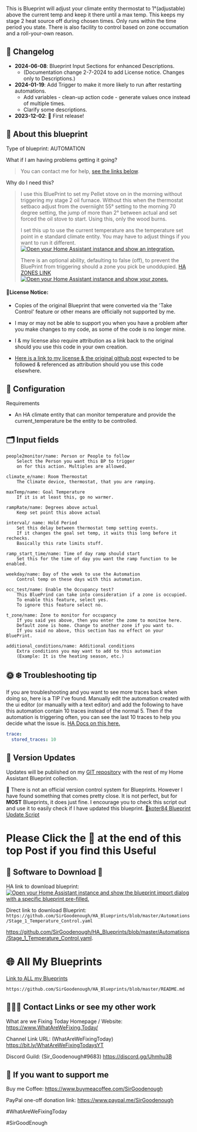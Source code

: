 This is Blueprint will adjust your climate entity thermostat to 1°(adjustable) above the current temp and keep it there until a max temp. This keeps my stage 2 heat source off during chosen times. Only runs within the time period you state. There is also facility to control based on zone occumation and a roll-your-own reason.

## 📑 Changelog

* **2024-06-08**: Blueprint Input Sections for enhanced Descriptions.
  * (Documentation change 2-7-2024 to add License notice. Changes only to Descriptions.)
* **2024-01-19**: Add Trigger to make it more likely to run after restarting automations.
  * Add variables - clean-up action code - generate values once instead of multiple times.
  * Clarify some descriptions.
* **2023-12-02**: 🎉 First release!

<base target="_blank"\>

## 🔮 About this blueprint

Type of blueprint: AUTOMATION

What if I am having problems getting it going?

> You can contact me for help, [see the links below](https://github.com/SirGoodenough/HA_Blueprints/blob/master/Automations/Person_Alert_Blueprint.md#contacts).

Why do I need this?

> I use this BluePrint to set my Pellet stove on in the morning without triggering my stage 2 oil furnace. Without this when the thermostat setbaco adjust from the overniight 55° setting to the morning 70 degree setting, the jump of more than 2° between actual and set forced the oil stove to start.  Using this, only the wood burns.
>
> I set this up to use the current temperature ans the temperature set point in e standard climate entity. You may have to adjust things if you want to run it different.
>[![Open your Home Assistant instance and show an integration.](https://my.home-assistant.io/badges/integration.svg)](https://my.home-assistant.io/redirect/integration/?domain=climate)
>
> There is an optional ability, defaulting to false (off), to prevent the BluePrint from triggering should a zone you pick be unoddupied.
> [HA ZONES LINK](https://www.home-assistant.io/integrations/zone/)
> [![Open your Home Assistant instance and show your zones.](https://my.home-assistant.io/badges/zones.svg)](https://my.home-assistant.io/redirect/zones/)

#### 🗿License Notice:

* Copies of the original Blueprint that were converted via the 'Take Control' feature or other means are officially not supported by me.

* I may or may not be able to support you when you have a problem after you make changes to my code, as some of the code is no longer mine.

* I & my license also require attribution as a link back to the original should you use this code in your own creation.

* [Here is a link to my license & the original github post](https://github.com/SirGoodenough/HA_Blueprints?tab=License-1-ov-file) expected to be followed & referenced as attribution should you use this code elsewhere.

## 🔧 Configuration

Requirements

* An HA climate entity that can monitor temperature and provide the current_temperature be the entity to be controlled.

## 🗂 Input fields

    people2monitor/name: Person or People to follow
        Select the Person you want this BP to trigger 
        on for this action. Multiples are allowed.

    climate_e/name: Room Thermostat
        The Climate device, thermostat, that you are ramping.

    maxTemp/name: Goal Temperature
        If it is at least this, go no warmer.

    rampRate/name: Degrees above actual
        Keep set point this above actual

    interval/ name: Hold Period
        Set this delay between thermostat temp setting events.
        If it changes the goal set temp, it waits this long before it rechecks.
        Basically this rate limits stuff.

    ramp_start_time/name: Time of day ramp should start
        Set this for the time of day you want the ramp function to be enabled.

    weekday/name: Day of the week to use the Automation
        Control temp on these days with this automation.

    occ_test/name: Enable the Occupancy test?
        This BluePrind can take into consideration if a zone is occupied.
        To enable this feature, select yes.
        To ignore this feature select no.

    t_zone/name: Zone to monitor for occupancy
        If you said yes above, then you enter the zome to monitoe here.
        Default zone is home. Change to another zone if you want to.
        If you said no above, this section has no effect on your BluePrint.

    additional_conditions/name: Additional conditions
        Extra conditions you may want to add to this automation 
        (Example: It is the heating season, etc.)

## 🌞 ❄️ Troubleshooting tip

If you are troubleshooting and you want to see more traces back when doing so, here is a TIP I've found.
Manually edit the automation created with the ui editor (or manually with a text editor) and add the following to have this automation contain 10 traces instead of the normal 5. Then if the automation is triggering often, you can see the last 10 traces to help you decide what the issue is.
[HA Docs on this here.](https://www.home-assistant.io/docs/automation/troubleshooting/#traces)

```yaml
trace:
  stored_traces: 10
```

## 📩 **Version Updates**

Updates will be published on my [GIT repository](https://github.com/SirGoodenough/HA_Blueprints) with the rest of my Home Assistant Blueprint collection.

📩 There is not an official version control system for Blueprints. However I have found something that comes pretty close. It is not perfect, but for **MOST** Blueprints, it does just fine. I encourage you to check this script out and use it to easily check if I have updated this blueprint. [🔗koter84 Blueprint Update Script ](https://github.com/koter84/HomeAssistant_Blueprints_Update/)

# Please Click the 🧡 at the end of this top Post if you find this Useful

## 📲 **Software to Download** 💾

HA link to download blueprint: [![Open your Home Assistant instance and show the blueprint import dialog with a specific blueprint pre-filled.](https://my.home-assistant.io/badges/blueprint_import.svg)](https://my.home-assistant.io/redirect/blueprint_import/?blueprint_url=https%3A%2F%2Fgithub.com%2FSirGoodenough%2FHA_Blueprints%2Fblob%2Fmaster%2FAutomations%2FStage_1_Temperature_Control.yaml)

Direct link to  download Blueprint: ```https://github.com/SirGoodenough/HA_Blueprints/blob/master/Automations/Stage_1_Temperature_Control.yaml```

https://github.com/SirGoodenough/HA_Blueprints/blob/master/Automations/Stage_1_Temperature_Control.yaml.

# 🌐 All My Blueprints

[Link to ALL my Blueprints](https://github.com/SirGoodenough/HA_Blueprints/blob/master/README.md)

```https://github.com/SirGoodenough/HA_Blueprints/blob/master/README.md```

## <a name="contacts">🤹🏾‍♂️ Contact Links or see my other work</a>

What are we Fixing Today Homepage / Website: https://www.WhatAreWeFixing.Today/

Channel Link URL: (WhatAreWeFixingToday) https://bit.ly/WhatAreWeFixingTodaysYT

Discord Guild: (Sir_Goodenough#9683) https://discord.gg/Uhmhu3B

## 🧀 If you want to support me

Buy me Coffee: https://www.buymeacoffee.com/SirGoodenough

PayPal one-off donation link: https://www.paypal.me/SirGoodenough

#WhatAreWeFixingToday

#SirGoodEnough